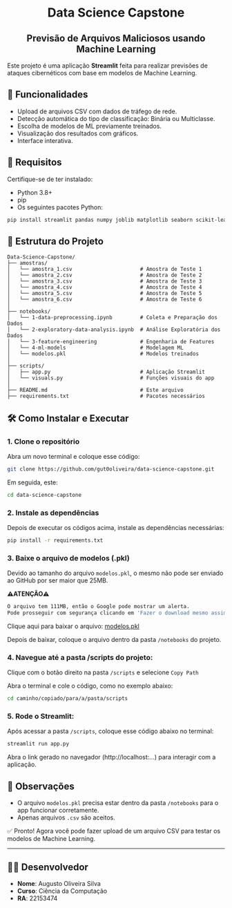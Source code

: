 <h1 align="center">Data Science Capstone</h1>
<h2 align="center">Previsão de Arquivos Maliciosos usando Machine Learning</h2>

Este projeto é uma aplicação **Streamlit** feita para realizar previsões de ataques cibernéticos com base em modelos de Machine Learning.

## 🚀 Funcionalidades

- Upload de arquivos CSV com dados de tráfego de rede.
- Detecção automática do tipo de classificação: Binária ou Multiclasse.
- Escolha de modelos de ML previamente treinados.
- Visualização dos resultados com gráficos.
- Interface interativa.

## 🧩 Requisitos

Certifique-se de ter instalado:

- Python 3.8+
- pip
- Os seguintes pacotes Python:
```bash
pip install streamlit pandas numpy joblib matplotlib seaborn scikit-learn xgboost streamlit-lottie os datetime requests
```

## 📁 Estrutura do Projeto

```
Data-Science-Capstone/
├── amostras/
│   └── amostra_1.csv                      # Amostra de Teste 1
│   └── amostra_2.csv                      # Amostra de Teste 2
│   └── amostra_3.csv                      # Amostra de Teste 3
│   └── amostra_4.csv                      # Amostra de Teste 4
│   └── amostra_5.csv                      # Amostra de Teste 5
│   └── amostra_6.csv                      # Amostra de Teste 6
│
├── notebooks/
│   └── 1-data-preprocessing.ipynb         # Coleta e Preparação dos Dados
│   └── 2-exploratory-data-analysis.ipynb  # Análise Exploratória dos Dados
│   └── 3-feature-engineering              # Engenharia de Features
│   └── 4-ml-models                        # Modelagem ML
│   └── modelos.pkl                        # Modelos treinados
│
├── scripts/
│   ├── app.py                             # Aplicação Streamlit
│   └── visuals.py                         # Funções visuais do app
│
├── README.md                              # Este arquivo
├── requirements.txt                       # Pacotes necessários
```

## 🛠️ Como Instalar e Executar

### 1. Clone o repositório

Abra um novo terminal e coloque esse código:

```bash
git clone https://github.com/gut0oliveira/data-science-capstone.git
```
Em seguida, este:
```bash
cd data-science-capstone
```

### 2. Instale as dependências
Depois de executar os códigos acima, instale as dependências necessárias:

```bash
pip install -r requirements.txt
```

### 3. Baixe o arquivo de modelos (.pkl)

Devido ao tamanho do arquivo `modelos.pkl`, o mesmo não pode ser enviado ao GitHub por ser maior que 25MB.

**⚠️ATENÇÃO⚠️**

```bash
O arquivo tem 111MB, então o Google pode mostrar um alerta.
Pode prosseguir com segurança clicando em 'Fazer o download mesmo assim'`
```

Clique aqui para baixar o arquivo: <a href="https://drive.google.com/uc?export=download&id=1wWmQbKhzWJxsIQc_MfjYCEfkIgvdvHi2" target="_blank">modelos.pkl</a>

Depois de baixar, coloque o arquivo dentro da pasta `/notebooks` do projeto.

### 4. Navegue até a pasta /scripts do projeto:

Clique com o botão direito na pasta `/scripts` e selecione `Copy Path`

Abra o terminal e cole o código, como no exemplo abaixo:
```bash
cd caminho/copiado/para/a/pasta/scripts
```

### 5. Rode o Streamlit:

Após acessar a pasta `/scripts`, coloque esse código abaixo no terminal:
```bash
streamlit run app.py
```
Abra o link gerado no navegador (http://localhost:...) para interagir com a aplicação.

## 📌 Observações

- O arquivo `modelos.pkl` precisa estar dentro da pasta `/notebooks` para o app funcionar corretamente.
- Apenas arquivos `.csv` são aceitos.

✅ Pronto! Agora você pode fazer upload de um arquivo CSV para testar os modelos de Machine Learning.

---
## 👨‍💻 Desenvolvedor

- **Nome**: Augusto Oliveira Silva
- **Curso**: Ciência da Computação
- **RA**: 22153474
